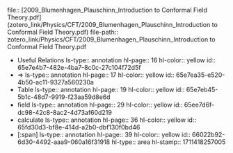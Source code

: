 file:: [2009_Blumenhagen_Plauschinn_Introduction to Conformal Field Theory.pdf](zotero_link/Physics/CFT/2009_Blumenhagen_Plauschinn_Introduction to Conformal Field Theory.pdf)
file-path:: zotero_link/Physics/CFT/2009_Blumenhagen_Plauschinn_Introduction to Conformal Field Theory.pdf

- Useful Relations
  ls-type:: annotation
  hl-page:: 16
  hl-color:: yellow
  id:: 65e7e4b7-482e-4ba7-8c0c-27c104f72d5f
- ⇒
  ls-type:: annotation
  hl-page:: 17
  hl-color:: yellow
  id:: 65e7ea35-e520-4b50-ac11-9327a560230a
- Table
  ls-type:: annotation
  hl-page:: 19
  hl-color:: yellow
  id:: 65e7eb45-5b1c-48d7-9919-f23aa59d8e6d
- ﬁeld
  ls-type:: annotation
  hl-page:: 29
  hl-color:: yellow
  id:: 65ee7d6f-dc98-42c8-8ac2-4d73af60d219
- calculate
  ls-type:: annotation
  hl-page:: 36
  hl-color:: yellow
  id:: 65fd30d3-bf8e-414d-a2b0-dbf130f0bd46
- [:span]
  ls-type:: annotation
  hl-page:: 39
  hl-color:: yellow
  id:: 66022b92-6d30-4492-aaa9-060a16f31918
  hl-type:: area
  hl-stamp:: 1711418257005